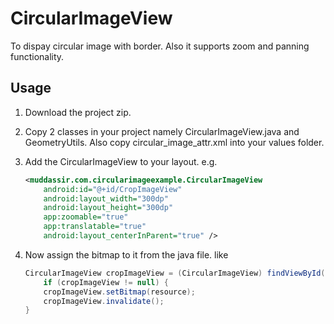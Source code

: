 # CircularImageView
To dispay circular image with border. Also it supports zoom and panning functionality. 

Usage
---------

1. Download the project zip.
2. Copy 2 classes in your project namely CircularImageView.java and GeometryUtils. Also copy circular_image_attr.xml into your values folder.
3. Add the CircularImageView to your layout. e.g.

	```xml
	<muddassir.com.circularimageexample.CircularImageView
		android:id="@+id/CropImageView"
		android:layout_width="300dp"
		android:layout_height="300dp"
		app:zoomable="true"
		app:translatable="true"
		android:layout_centerInParent="true" />
	``` 
4. Now assign the bitmap to it from the java file. like

	```java
	CircularImageView cropImageView = (CircularImageView) findViewById(R.id.CropImageView);
		if (cropImageView != null) {
		cropImageView.setBitmap(resource);
		cropImageView.invalidate();
	}
	```
